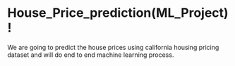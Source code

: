 # House_Price_prediction(ML_Project)!
We are going to predict the house prices using california housing pricing dataset and will do end to end machine learning process.
